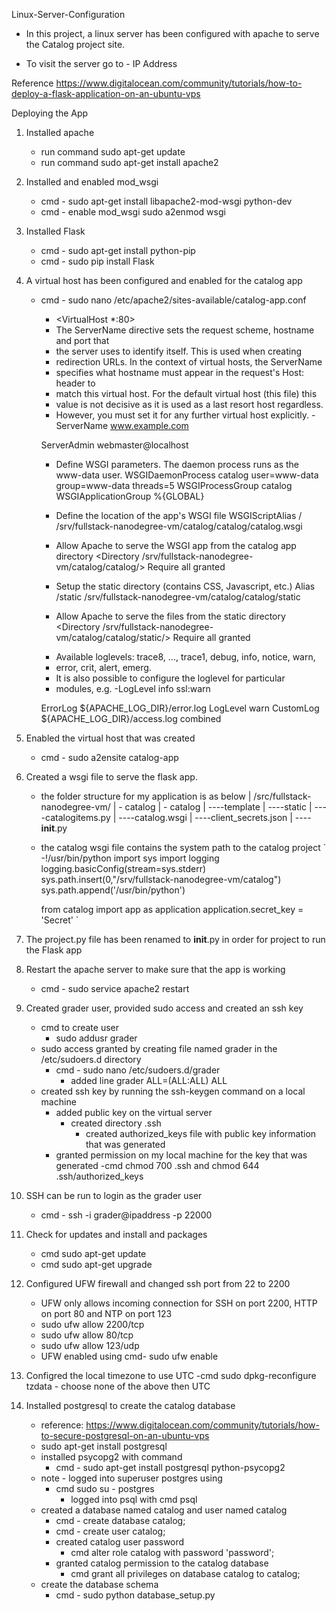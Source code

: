 Linux-Server-Configuration

- In this project, a linux server has been configured with apache to serve the Catalog project site.

- To visit the server go to - IP Address

Reference  https://www.digitalocean.com/community/tutorials/how-to-deploy-a-flask-application-on-an-ubuntu-vps

Deploying the App 
1. Installed apache 
    - run command sudo apt-get update
    - run command sudo apt-get install apache2
2. Installed and enabled mod_wsgi 
    - cmd - sudo apt-get install libapache2-mod-wsgi python-dev
    - cmd - enable mod_wsgi sudo a2enmod wsgi

3. Installed Flask 
    - cmd - sudo apt-get install python-pip
    - cmd - sudo pip install Flask

4. A virtual host has been configured and enabled for the catalog app
    - cmd - sudo nano /etc/apache2/sites-available/catalog-app.conf
        - <VirtualHost *:80>
        - The ServerName directive sets the request scheme, hostname and port that
        - the server uses to identify itself. This is used when creating
        - redirection URLs. In the context of virtual hosts, the ServerName
        - specifies what hostname must appear in the request's Host: header to
        - match this virtual host. For the default virtual host (this file) this
        - value is not decisive as it is used as a last resort host regardless.
        - However, you must set it for any further virtual host explicitly.
        -ServerName www.example.com

        ServerAdmin webmaster@localhost

        - Define WSGI parameters. The daemon process runs as the www-data user.
        WSGIDaemonProcess catalog user=www-data group=www-data threads=5
        WSGIProcessGroup catalog
        WSGIApplicationGroup %{GLOBAL}

        - Define the location of the app's WSGI file
        WSGIScriptAlias / /srv/fullstack-nanodegree-vm/catalog/catalog/catalog.wsgi

        - Allow Apache to serve the WSGI app from the catalog app directory
        <Directory /srv/fullstack-nanodegree-vm/catalog/catalog/>
                Require all granted
        </Directory>

        - Setup the static directory (contains CSS, Javascript, etc.)
        Alias /static /srv/fullstack-nanodegree-vm/catalog/catalog/static

        - Allow Apache to serve the files from the static directory
        <Directory  /srv/fullstack-nanodegree-vm/catalog/catalog/static/>
                Require all granted
        </Directory>

        - Available loglevels: trace8, ..., trace1, debug, info, notice, warn,
        - error, crit, alert, emerg.
        - It is also possible to configure the loglevel for particular
        - modules, e.g.
        -LogLevel info ssl:warn

        ErrorLog ${APACHE_LOG_DIR}/error.log
        LogLevel warn
        CustomLog ${APACHE_LOG_DIR}/access.log combined
</VirtualHost> 

5. Enabled the virtual host that was created 
    - cmd - sudo a2ensite catalog-app

6. Created a wsgi file to serve the flask app. 
    - the folder structure for my application is as below 
        | /src/fullstack-nanodegree-vm/
        | - catalog 
        | - catalog 
        |   ----template
        |   ----static
        |   ----catalogitems.py 
        |   ----catalog.wsgi
        |   ----client_secrets.json
        |   ----__init__.py  

    - the catalog wsgi file contains the system path to the catalog project 
    ` -!/usr/bin/python
        import sys
        import logging
        logging.basicConfig(stream=sys.stderr)
        sys.path.insert(0,"/srv/fullstack-nanodegree-vm/catalog")
        sys.path.append('/usr/bin/python')

        from catalog import app as application
        application.secret_key = 'Secret' `
7. The project.py file has been renamed to __init__.py in order for project to run the Flask app 
    
8. Restart the apache server to make sure that the app is working 
    - cmd - sudo service apache2 restart 

9. Created grader user, provided sudo access and created an ssh key 
    - cmd to create user
        - sudo addusr grader 
    - sudo access granted by creating file named grader in the /etc/sudoers.d directory 
        - cmd - sudo nano /etc/sudoers.d/grader 
            - added line grader ALL=(ALL:ALL) ALL 
    - created ssh key by running the ssh-keygen command on a local machine 
        - added public key on the virtual server 
            - created directory .ssh 
                - created authorized_keys file with public key information that was generated 
        - granted permission on my local machine for the key that was generated 
            -cmd chmod 700 .ssh and chmod 644 .ssh/authorized_keys 
10. SSH can be run to login as the grader user 
    - cmd - ssh -i <key location> grader@ipaddress -p 22000

11. Check for updates and install and packages
    - cmd sudo apt-get update 
    - cmd sudo apt-get upgrade 

12. Configured UFW firewall and changed ssh port from 22 to 2200
    - UFW only allows incoming connection for SSH on port 2200, HTTP on port 80 and NTP on port 123
    - sudo ufw allow 2200/tcp
    - sudo ufw allow 80/tcp
    - sudo ufw allow 123/udp 
    - UFW enabled using cmd- sudo ufw enable 

13. Configred the local timezone to use UTC
    -cmd sudo dpkg-reconfigure tzdata
        - choose none of the above then UTC 

14. Installed postgresql to create the catalog database 
    - reference: https://www.digitalocean.com/community/tutorials/how-to-secure-postgresql-on-an-ubuntu-vps 
    - sudo apt-get install postgresql 
    - installed psycopg2 with command 
        - cmd - sudo apt-get install postgresql python-psycopg2 
    * note - logged into superuser postgres using 
        - cmd sudo su - postgres
            - logged into psql with cmd psql 
        
    - created a database named catalog and user named catalog 
        - cmd - create database catalog;
        - cmd - create user catalog; 
        - created catalog user password 
            - cmd alter role catalog with password 'password';
        - granted catalog permission to the catalog database 
            - cmd grant all privileges on database catalog to catalog; 
    - create the database schema 
        - cmd - sudo python database_setup.py
